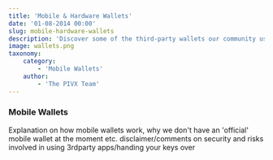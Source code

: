 ```yaml
---
title: 'Mobile & Hardware Wallets'
date: '01-08-2014 00:00'
slug: mobile-hardware-wallets
description: 'Discover some of the third-party wallets our community uses'
image: wallets.png
taxonomy:
    category:
        - 'Mobile Wallets'
    author:
        - 'The PIVX Team'
---
```


### Mobile Wallets

Explanation on how mobile wallets work, why we don't have an 'official' mobile wallet at the moment etc.
disclaimer/comments on security and risks involved in using 3rdparty apps/handing your keys over
